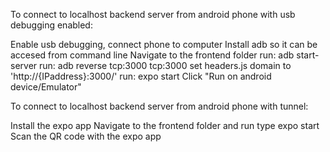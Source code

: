 To connect to localhost backend server from android phone with usb debugging enabled:

Enable usb debugging, connect phone to computer
Install adb so it can be accesed from command line
Navigate to the frontend folder
run: adb start-server
run: adb reverse tcp:3000 tcp:3000
set headers.js domain to 'http://{IPaddress}:3000/'
run: expo start
Click "Run on android device/Emulator"

To connect to localhost backend server from android phone with tunnel:

Install the expo app
Navigate to the frontend folder and run type expo start
Scan the QR code with the expo app
